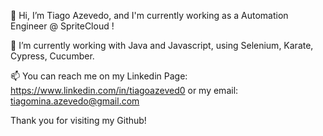 👋 Hi, I’m Tiago Azevedo, and I'm currently working as a Automation Engineer @ SpriteCloud ! 

🌱 I’m currently working with Java and Javascript, using Selenium, Karate, Cypress, Cucumber.

📫 You can reach me on my Linkedin Page: https://www.linkedin.com/in/tiagoazeved0 or my email: tiagomina.azevedo@gmail.com

   Thank you for visiting my Github!

